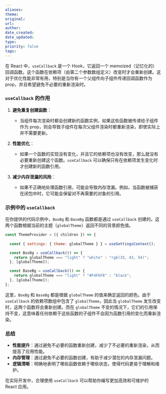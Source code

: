 ```yaml
---
aliases: 
theme: 
original: 
url: 
author: 
date_created: 
date_updated: 
type: 
priority: false
tags:
---
```

在 React 中，`useCallback` 是一个 Hook，它返回一个 memoized（记忆化的）回调函数。这个函数在依赖项（由第二个参数数组定义）改变时才会重新创建。这对于优化性能非常有用，特别是当你有一个父组件向子组件传递回调函数作为 prop，并且希望避免不必要的重新渲染时。

### `useCallback` 的作用

1. **避免重复创建函数**：
   - 当组件每次渲染时都会创建新的函数实例，如果这些函数被传递给子组件作为 prop，则会导致子组件在每次父组件渲染时都重新渲染，即使实际上并不需要更新。

2. **性能优化**：
   - 如果一个函数的实现没有变化，并且它的依赖项也没有改变，那么就没有必要重新创建这个函数。`useCallback` 可以确保只有在依赖项发生变化时才创建新的函数引用。

3. **减少内存泄漏的风险**：
   - 如果不正确地处理函数引用，可能会导致内存泄漏。例如，当函数被捕获在闭包中时，它可能会保留对不再需要的对象的引用。

### 示例中的 `useCallback`

在你提供的代码示例中，`BoxBg` 和 `BaseBg` 函数都是通过 `useCallback` 创建的。这两个函数根据当前的主题（`globalTheme`）返回不同的背景颜色值。

```javascript
const ThemeProvider = ({ children }) => {
  
  const { settings: { theme: globalTheme } } = useSettingsContext();

  const BoxBg = useCallback(() => {
    return globalTheme === "light" ? "white" : "rgb(33, 43, 54)";
  }, [globalTheme]);

  const BaseBg = useCallback(() => {
    return globalTheme === "light" ? "#F4F6F8" : "black";
  }, [globalTheme]);
};
```

这里，`BoxBg` 和 `BaseBg` 都是根据 `globalTheme` 的值来确定返回的颜色。由于 `useCallback` 的依赖项数组中包含了 `globalTheme`，因此当 `globalTheme` 发生改变时，这两个函数将会重新创建。而在 `globalTheme` 不变的情况下，它们的引用保持不变，这意味着任何依赖于这些函数的子组件不会因为函数引用的变化而重新渲染。

### 总结

- **性能提升**：通过避免不必要的函数重新创建，减少了不必要的重新渲染，从而提高了应用性能。
- **内存管理**：通过避免不必要的函数创建，有助于减少潜在的内存泄漏问题。
- **逻辑清晰**：明确地表明了哪些函数依赖于哪些状态，使得代码更易于理解和维护。

在实际开发中，合理使用 `useCallback` 可以帮助你编写更加高效和可维护的 React 应用。